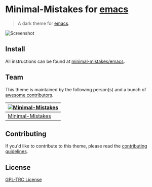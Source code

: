# Minimal-Mistakes for [emacs](https://www.emacs.org/)

> A dark theme for [emacs](https://www.emacs.org/).

![Screenshot](https://raw.githubusercontent.com/minimal-mistakes/emacs/main/screenshot.png)

## Install

All instructions can be found at [minimal-mistakes/emacs](https://minimal-mistakes.xyz/apps/code-editors/emacs).

## Team

This theme is maintained by the following person(s) and a bunch of [awesome contributors](https://github.com/minimal-mistakes/emacs/graphs/contributors).

| [![Minimal-Mistakes](https://avatars.githubusercontent.com/u/99121492?s=125)](https://github.com/Minimal-Mistakes) |
| ------------------------------------------------------------------------------------------------------------------ |
| [Minimal-Mistakes](https://github.com/Minimal-Mistakes)                                                            |

## Contributing

If you'd like to contribute to this theme, please read the [contributing guidelines](./.github/CONTRIBUTING.md).

## License

[GPL-TRC License](./LICENSE)
